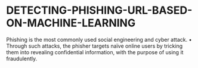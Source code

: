 # DETECTING-PHISHING-URL-BASED-ON-MACHINE-LEARNING
Phishing is the most commonly used social engineering and cyber attack. • Through such attacks, the phisher targets naïve online users by tricking them into revealing confidential information, with the purpose of using it fraudulently.
